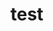 <!--
 * @Description: 
 * @Author: Bullet.S
 * @Date: 2019-12-20 11:26:39
 * @LastEditors: Bullet.S
 * @LastEditTime: 2019-12-20 13:09:06
 * @Email: animator.bullet@foxmail.com
 -->

# test